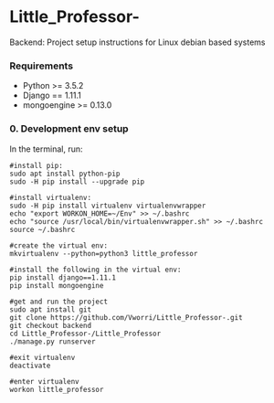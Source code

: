 # Little_Professor-

Backend: Project setup instructions for Linux debian based systems

### Requirements ###
* Python >= 3.5.2
* Django == 1.11.1
* mongoengine >= 0.13.0

### 0. Development env setup ###
In the terminal, run:
```
#install pip:
sudo apt install python-pip
sudo -H pip install --upgrade pip

#install virtualenv:
sudo -H pip install virtualenv virtualenvwrapper
echo "export WORKON_HOME=~/Env" >> ~/.bashrc
echo "source /usr/local/bin/virtualenvwrapper.sh" >> ~/.bashrc
source ~/.bashrc

#create the virtual env:
mkvirtualenv --python=python3 little_professor

#install the following in the virtual env:
pip install django==1.11.1
pip install mongoengine

#get and run the project
sudo apt install git
git clone https://github.com/Vworri/Little_Professor-.git
git checkout backend
cd Little_Professor-/Little_Professor
./manage.py runserver

#exit virtualenv
deactivate

#enter virtualenv
workon little_professor

```

